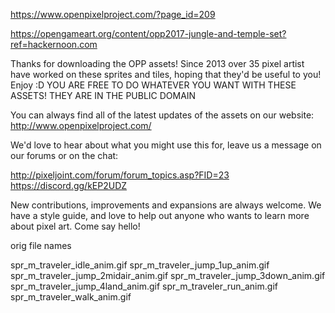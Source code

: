 https://www.openpixelproject.com/?page_id=209

https://opengameart.org/content/opp2017-jungle-and-temple-set?ref=hackernoon.com

Thanks for downloading the OPP assets!
Since 2013 over 35 pixel artist have worked on these sprites and tiles, hoping that they'd be useful to you! Enjoy :D
YOU ARE FREE TO DO WHATEVER YOU WANT WITH THESE ASSETS! THEY ARE IN THE PUBLIC DOMAIN

You can always find all of the latest updates of the assets on our website:
http://www.openpixelproject.com/

We'd love to hear about what you might use this for, leave us a message on our forums or on the chat:

http://pixeljoint.com/forum/forum_topics.asp?FID=23
https://discord.gg/kEP2UDZ

New contributions, improvements and expansions are always welcome. We have a style guide, and love to help out anyone who wants to learn more about pixel art. Come say hello!

orig file names

spr_m_traveler_idle_anim.gif
spr_m_traveler_jump_1up_anim.gif
spr_m_traveler_jump_2midair_anim.gif
spr_m_traveler_jump_3down_anim.gif
spr_m_traveler_jump_4land_anim.gif
spr_m_traveler_run_anim.gif
spr_m_traveler_walk_anim.gif

